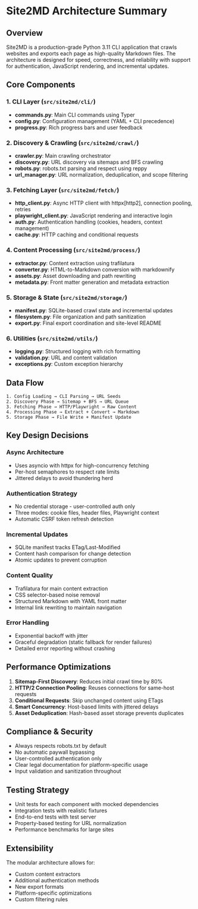 # Site2MD Architecture Summary

## Overview
Site2MD is a production-grade Python 3.11 CLI application that crawls websites and exports each page as high-quality Markdown files. The architecture is designed for speed, correctness, and reliability with support for authentication, JavaScript rendering, and incremental updates.

## Core Components

### 1. CLI Layer (`src/site2md/cli/`)
- **commands.py**: Main CLI commands using Typer
- **config.py**: Configuration management (YAML + CLI precedence)
- **progress.py**: Rich progress bars and user feedback

### 2. Discovery & Crawling (`src/site2md/crawl/`)
- **crawler.py**: Main crawling orchestrator
- **discovery.py**: URL discovery via sitemaps and BFS crawling
- **robots.py**: robots.txt parsing and respect using reppy
- **url_manager.py**: URL normalization, deduplication, and scope filtering

### 3. Fetching Layer (`src/site2md/fetch/`)
- **http_client.py**: Async HTTP client with httpx[http2], connection pooling, retries
- **playwright_client.py**: JavaScript rendering and interactive login
- **auth.py**: Authentication handling (cookies, headers, context management)
- **cache.py**: HTTP caching and conditional requests

### 4. Content Processing (`src/site2md/process/`)
- **extractor.py**: Content extraction using trafilatura
- **converter.py**: HTML-to-Markdown conversion with markdownify
- **assets.py**: Asset downloading and path rewriting
- **metadata.py**: Front matter generation and metadata extraction

### 5. Storage & State (`src/site2md/storage/`)
- **manifest.py**: SQLite-based crawl state and incremental updates
- **filesystem.py**: File organization and path sanitization
- **export.py**: Final export coordination and site-level README

### 6. Utilities (`src/site2md/utils/`)
- **logging.py**: Structured logging with rich formatting
- **validation.py**: URL and content validation
- **exceptions.py**: Custom exception hierarchy

## Data Flow

```
1. Config Loading → CLI Parsing → URL Seeds
2. Discovery Phase → Sitemap + BFS → URL Queue
3. Fetching Phase → HTTP/Playwright → Raw Content
4. Processing Phase → Extract + Convert → Markdown
5. Storage Phase → File Write + Manifest Update
```

## Key Design Decisions

### Async Architecture
- Uses asyncio with httpx for high-concurrency fetching
- Per-host semaphores to respect rate limits
- Jittered delays to avoid thundering herd

### Authentication Strategy
- No credential storage - user-controlled auth only
- Three modes: cookie files, header files, Playwright context
- Automatic CSRF token refresh detection

### Incremental Updates
- SQLite manifest tracks ETag/Last-Modified
- Content hash comparison for change detection
- Atomic updates to prevent corruption

### Content Quality
- Trafilatura for main content extraction
- CSS selector-based noise removal
- Structured Markdown with YAML front matter
- Internal link rewriting to maintain navigation

### Error Handling
- Exponential backoff with jitter
- Graceful degradation (static fallback for render failures)
- Detailed error reporting without crashing

## Performance Optimizations

1. **Sitemap-First Discovery**: Reduces initial crawl time by 80%
2. **HTTP/2 Connection Pooling**: Reuses connections for same-host requests
3. **Conditional Requests**: Skip unchanged content using ETags
4. **Smart Concurrency**: Host-based limits with jittered delays
5. **Asset Deduplication**: Hash-based asset storage prevents duplicates

## Compliance & Security

- Always respects robots.txt by default
- No automatic paywall bypassing
- User-controlled authentication only
- Clear legal documentation for platform-specific usage
- Input validation and sanitization throughout

## Testing Strategy

- Unit tests for each component with mocked dependencies
- Integration tests with realistic fixtures
- End-to-end tests with test server
- Property-based testing for URL normalization
- Performance benchmarks for large sites

## Extensibility

The modular architecture allows for:
- Custom content extractors
- Additional authentication methods
- New export formats
- Platform-specific optimizations
- Custom filtering rules